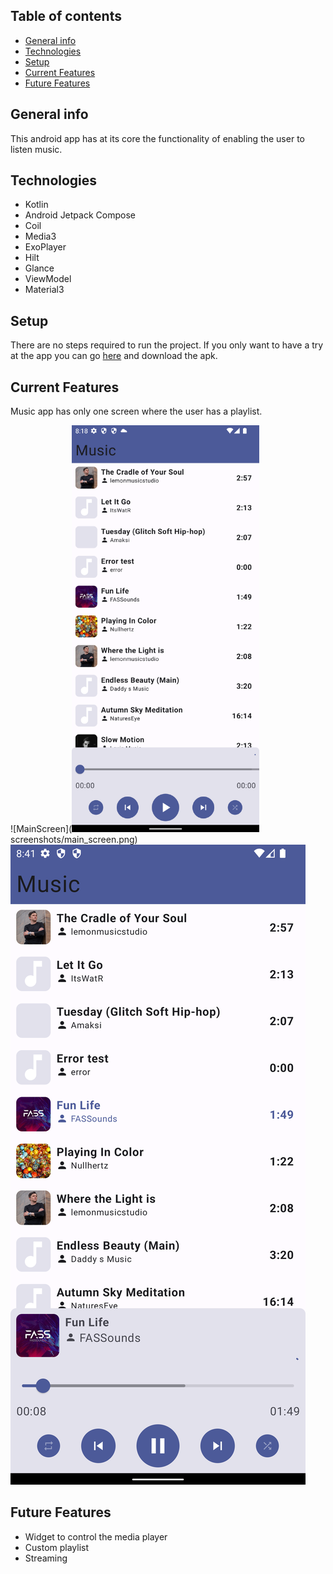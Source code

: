 ## Table of contents

* [General info](#general-info)
* [Technologies](#technologies)
* [Setup](#setup)
* [Current Features](#current-features)
* [Future Features](#future-features)

## General info

This android app has at its core the functionality of enabling the user to listen music.

## Technologies

* Kotlin
* Android Jetpack Compose
* Coil
* Media3
* ExoPlayer
* Hilt
* Glance
* ViewModel
* Material3

## Setup

There are no steps required to run the project.
If you only want to have a try at the app you can
go [here](https://github.com/RuiAlves99k/android-music/tree/main/apks) and download the apk.

## Current Features

Music app has only one screen where the user has a playlist.

![MainScreen](<img src="https://github.com/RuiAlves99k/android-music/blob/main/screenshots/main_screen.png" width="300">screenshots/main_screen.png)
![MainScreen](screenshots/main_screen_play_music.png)

## Future Features

* Widget to control the media player
* Custom playlist
* Streaming
